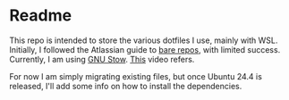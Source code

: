 # Readme

This repo is intended to store the various dotfiles I use, mainly with WSL. Initially, I followed the Atlassian guide to [bare repos](https://www.atlassian.com/git/tutorials/dotfiles), with limited success. Currently, I am using [GNU Stow](https://www.gnu.org/software/stow/). 
[This](https://www.youtube.com/watch?v=y6XCebnB9gs) video refers. 

For now I am simply migrating existing files, but once Ubuntu 24.4 is released, I'll add some info on how to install the dependencies. 

